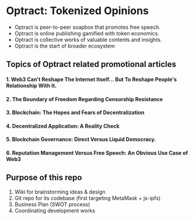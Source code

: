 # Optract: Tokenized Opinions
- Optract is peer-to-peer soapbox that promotes free speech.
- Optract is online publishing gamified with token economics.
- Optract is collective works of valuable contents and insights.
- Optract is the start of broader ecosystem 

## Topics of Optract related promotional articles
#### 1. Web3 Can't Reshape The Internet Itself... But To Reshape People's Relationship With It.
#### 2. The Boundary of Freedom Regarding Censorship Resistance
#### 3. Blockchain: The Hopes and Fears of Decentralization
#### 4. Decentralized Application: A Reality Check
#### 5. Blockchain Governance: Direct Versus Liquid Democracy. 
#### 6. Reputation Management Versus Free Speech: An Obvious Use Case of Web3


## Purpose of this repo
1. Wiki for brainstorming ideas & design
2. Git repo for its codebase (first targeting MetaMask + js-ipfs)
3. Business Plan (SWOT process)
4. Coordinating development works
